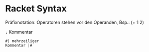 # Racket Syntax

Präfixnotation: Operatoren stehen vor den Operanden, Bsp.: (+ 1 2)

`;` Kommentar
```
#| mehrzeiliger
Kommentar |#
```